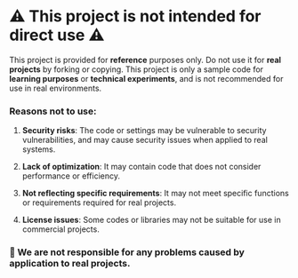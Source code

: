 # ⚠️ This project is not intended for direct use ⚠️

This project is provided for **reference** purposes only. Do not use it for **real projects** by forking or copying. This project is only a sample code for **learning purposes** or **technical experiments**, and is not recommended for use in real environments.

### Reasons not to use:
1. **Security risks**: The code or settings may be vulnerable to security vulnerabilities, and may cause security issues when applied to real systems.

2. **Lack of optimization**: It may contain code that does not consider performance or efficiency.

3. **Not reflecting specific requirements**: It may not meet specific functions or requirements required for real projects.

4. **License issues**: Some codes or libraries may not be suitable for use in commercial projects.

### 🔧 We are not responsible for any problems caused by application to real projects.
